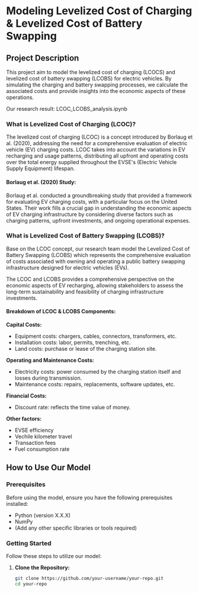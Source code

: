 # Modeling Levelized Cost of Charging & Levelized Cost of Battery Swapping

## Project Description
This project aim to model the levelized cost of charging (LCOCS) and levelized cost of battery swapping (LCOBS) for electric vehicles. By simulating the charging and battery swapping processes, we calculate the associated costs and provide insights into the economic aspects of these operations.

Our research result: LCOC_LCOBS_analysis.ipynb 

### What is Levelized Cost of Charging (LCOC)?

The levelized cost of charging (LCOC) is a concept introduced by Borlaug et al. (2020), addressing the need for a comprehensive evaluation of electric vehicle (EV) charging costs. LCOC takes into account the variations in EV recharging and usage patterns, distributing all upfront and operating costs over the total energy supplied throughout the EVSE's (Electric Vehicle Supply Equipment) lifespan.

#### Borlaug et al. (2020) Study:

Borlaug et al. conducted a groundbreaking study that provided a framework for evaluating EV charging costs, with a particular focus on the United States. Their work fills a crucial gap in understanding the economic aspects of EV charging infrastructure by considering diverse factors such as charging patterns, upfront investments, and ongoing operational expenses.

### What is Levelized Cost of Battery Swapping (LCOBS)?

Base on the LCOC concept, our research team model the Levelized Cost of Battery Swapping (LCOBS) which represents the comprehensive evaluation of costs associated with owning and operating a public battery swapping infrastructure designed for electric vehicles (EVs). 

The LCOC and LCOBS provides a comprehensive perspective on the economic aspects of EV recharging, allowing stakeholders to assess the long-term sustainability and feasibility of charging infrastructure investments.

#### Breakdown of LCOC & LCOBS Components:

**Capital Costs:**
- Equipment costs: chargers, cables, connectors, transformers, etc.
- Installation costs: labor, permits, trenching, etc.
- Land costs: purchase or lease of the charging station site.

**Operating and Maintenance Costs:**
- Electricity costs: power consumed by the charging station itself and losses during transmission.
- Maintenance costs: repairs, replacements, software updates, etc.

**Financial Costs:**
- Discount rate: reflects the time value of money.
  
**Other factors:**
- EVSE efficiency 
- Vechile kilometer travel
- Transaction fees
- Fuel consumption rate 
  
## How to Use Our Model

### Prerequisites

Before using the model, ensure you have the following prerequisites installed:

- Python (version X.X.X)
- NumPy
- (Add any other specific libraries or tools required)

### Getting Started

Follow these steps to utilize our model:

1. **Clone the Repository:**
   ```bash
   git clone https://github.com/your-username/your-repo.git
   cd your-repo


